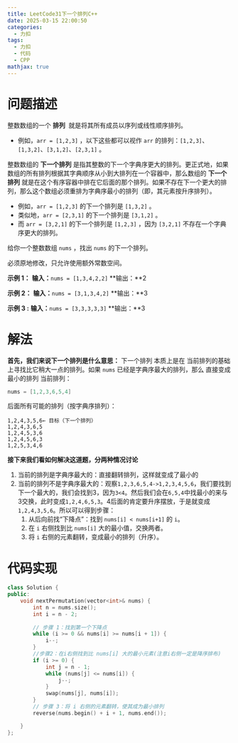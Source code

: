 ```yaml
---
title: LeetCode31下一个排列C++
date: 2025-03-15 22:00:50
categories:
  - 力扣
tags:
  - 力扣
  - 代码
  - CPP
mathjax: true
---
```

# **问题描述**

整数数组的一个 **排列**  就是将其所有成员以序列或线性顺序排列。

- 例如，`arr = [1,2,3]` ，以下这些都可以视作 `arr` 的排列：`[1,2,3]`、`[1,3,2]`、`[3,1,2]`、`[2,3,1]` 。

整数数组的 **下一个排列** 是指其整数的下一个字典序更大的排列。更正式地，如果数组的所有排列根据其字典顺序从小到大排列在一个容器中，那么数组的 **下一个排列** 就是在这个有序容器中排在它后面的那个排列。如果不存在下一个更大的排列，那么这个数组必须重排为字典序最小的排列（即，其元素按升序排列）。

- 例如，`arr = [1,2,3]` 的下一个排列是 `[1,3,2]` 。
- 类似地，`arr = [2,3,1]` 的下一个排列是 `[3,1,2]` 。
- 而 `arr = [3,2,1]` 的下一个排列是 `[1,2,3]` ，因为 `[3,2,1]` 不存在一个字典序更大的排列。

给你一个整数数组 `nums` ，找出 `nums` 的下一个排列。

必须原地修改，只允许使用额外常数空间。

**示例 1：**
**输入：**``nums = [1,3,4,2,2]``
**输出：**2

**示例 2：**
**输入：**``nums = [3,1,3,4,2]``
**输出：**3

**示例 3 :**
**输入：**``nums = [3,3,3,3,3]``
**输出：**3

# **解法**
**首先，我们来说下一个排列是什么意思：**
下一个排列 本质上是在 当前排列的基础上寻找比它稍大一点的排列。如果 `nums` 已经是字典序最大的排列，那么 直接变成最小的排列
当前排列：
```cpp
nums = [1,2,3,6,5,4]
```
后面所有可能的排列（按字典序排列）：
```
1,2,4,3,5,6← 目标（下一个排列）
1,2,4,3,6,5  
1,2,4,5,3,6
1,2,4,5,6,3
1,2,5,3,4,6
```



**接下来我们看如何解决这道题，分两种情况讨论**
1. 当前的排列是字典序最大的：直接翻转排列，这样就变成了最小的
2. 当前的排列不是字典序最大的：观察``1,2,3,6,5,4->1,2,3,4,5,6``，我们要找到下一个最大的，我们会找到3，因为``3<4``。然后我们会在``6,5,4``中找最小的来与3交换，此时变成``1,2,4,6,5,3``。4后面的肯定要升序摆放，于是就变成``1,2,4,3,5,6``。所以可以得到步骤：
	1. 从后向前找“下降点”：找到 `nums[i] < nums[i+1]` 的 `i`。
	2. 在 `i` 右侧找到比 `nums[i]` 大的最小值，交换两者。
	3. 将 `i` 右侧的元素翻转，变成最小的排列（升序）。


# **代码实现**

```cpp
class Solution {
public:
    void nextPermutation(vector<int>& nums) {
        int n = nums.size();
        int i = n - 2;
 
        // 步骤 1：找到第一个下降点
        while (i >= 0 && nums[i] >= nums[i + 1]) {
            i--;
        }
        //步骤2：在i右侧找到比 nums[i] 大的最小元素(注意i右侧一定是降序排布)
        if (i >= 0) {
            int j = n - 1;
            while (nums[j] <= nums[i]) {
                j--;
            }
            swap(nums[j], nums[i]);
        }
        // 步骤 3：将 i 右侧的元素翻转，使其成为最小排列
        reverse(nums.begin() + i + 1, nums.end());

    }
};
```


